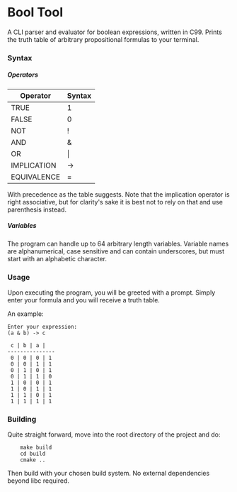 # Bool Tool
A CLI parser and evaluator for boolean expressions, written in C99.
Prints the truth table of arbitrary propositional formulas to your terminal.

### Syntax
##### Operators
| Operator | Syntax |
| -- | -- |
| TRUE | 1 |
| FALSE | 0 |
| NOT | ! |
| AND | & |
| OR | \| |
| IMPLICATION | -> |
| EQUIVALENCE | = |

With precedence as the table suggests.
Note that the implication operator is right associative, but for clarity's sake it is best not to rely on that and use parenthesis instead.

##### Variables
The program can handle up to 64 arbitrary length variables. Variable names are alphanumerical, case sensitive and can contain underscores, but must start with an alphabetic character.


### Usage

Upon executing the program, you will be greeted with a prompt. Simply enter your formula and you will receive a truth table.

An example:

    Enter your expression:
    (a & b) -> c

     c | b | a |
    ---------------
     0 | 0 | 0 | 1
     0 | 0 | 1 | 1
     0 | 1 | 0 | 1
     0 | 1 | 1 | 0
     1 | 0 | 0 | 1
     1 | 0 | 1 | 1
     1 | 1 | 0 | 1
     1 | 1 | 1 | 1

### Building
Quite straight forward, move into the root directory of the project and do:

		make build
		cd build
		cmake ..

Then build with your chosen build system. No external dependencies beyond libc required.
